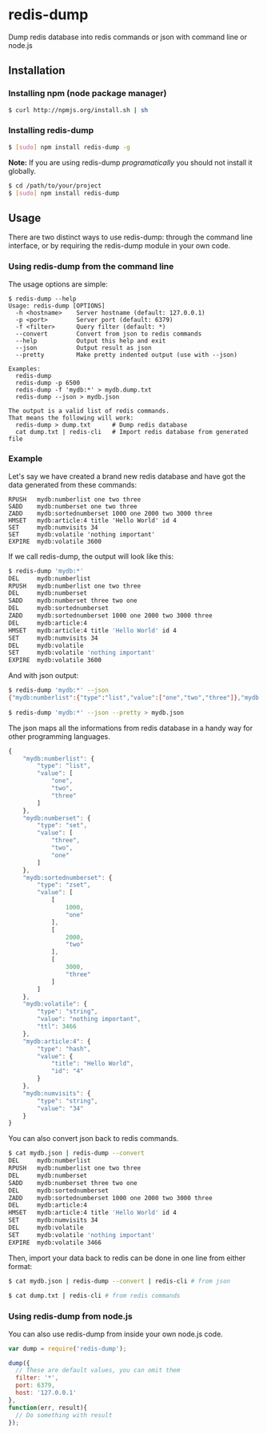 # redis-dump

Dump redis database into redis commands or json with command line or node.js

## Installation

### Installing npm (node package manager)
``` bash
$ curl http://npmjs.org/install.sh | sh
```

### Installing redis-dump
``` bash
$ [sudo] npm install redis-dump -g
```

**Note:** If you are using redis-dump _programatically_ you should not install it globally. 

``` bash
$ cd /path/to/your/project
$ [sudo] npm install redis-dump
```

## Usage
There are two distinct ways to use redis-dump: through the command line interface, or by requiring the redis-dump module in your own code.

### Using redis-dump from the command line
The usage options are simple:

```
$ redis-dump --help
Usage: redis-dump [OPTIONS]
  -h <hostname>    Server hostname (default: 127.0.0.1)
  -p <port>        Server port (default: 6379)
  -f <filter>      Query filter (default: *)
  --convert        Convert from json to redis commands
  --help           Output this help and exit
  --json           Output result as json
  --pretty         Make pretty indented output (use with --json)

Examples:
  redis-dump
  redis-dump -p 6500
  redis-dump -f 'mydb:*' > mydb.dump.txt
  redis-dump --json > mydb.json

The output is a valid list of redis commands.
That means the following will work:
  redis-dump > dump.txt      # Dump redis database
  cat dump.txt | redis-cli   # Import redis database from generated file
```

### Example
Let's say we have created a brand new redis database and have got the data generated from these commands:

```
RPUSH   mydb:numberlist one two three
SADD    mydb:numberset one two three
ZADD    mydb:sortednumberset 1000 one 2000 two 3000 three
HMSET   mydb:article:4 title 'Hello World' id 4
SET     mydb:numvisits 34
SET     mydb:volatile 'nothing important'
EXPIRE  mydb:volatile 3600
```

If we call redis-dump, the output will look like this:

``` bash
$ redis-dump 'mydb:*'
DEL     mydb:numberlist
RPUSH   mydb:numberlist one two three
DEL     mydb:numberset
SADD    mydb:numberset three two one
DEL     mydb:sortednumberset
ZADD    mydb:sortednumberset 1000 one 2000 two 3000 three
DEL     mydb:article:4
HMSET   mydb:article:4 title 'Hello World' id 4
SET     mydb:numvisits 34
DEL     mydb:volatile
SET     mydb:volatile 'nothing important'
EXPIRE  mydb:volatile 3600
```

And with json output:

``` bash
$ redis-dump 'mydb:*' --json
{"mydb:numberlist":{"type":"list","value":["one","two","three"]},"mydb:numberset":{"type":"set","value":["three","two","one"]},"mydb:sortednumberset":{"type":"zset","value":[[1000,"one"],[2000,"two"],[3000,"three"]]},"mydb:volatile":{"type":"string","value":"nothing important","ttl":3466},"mydb:article:4":{"type":"hash","value":{"title":"Hello World","id":"4"}},"mydb:numvisits":{"type":"string","value":"34"}}
  
$ redis-dump 'mydb:*' --json --pretty > mydb.json
```

The json maps all the informations from redis database in a handy way for other programming languages.

``` js
{
    "mydb:numberlist": {
        "type": "list",
        "value": [
            "one",
            "two",
            "three"
        ]
    },
    "mydb:numberset": {
        "type": "set",
        "value": [
            "three",
            "two",
            "one"
        ]
    },
    "mydb:sortednumberset": {
        "type": "zset",
        "value": [
            [
                1000,
                "one"
            ],
            [
                2000,
                "two"
            ],
            [
                3000,
                "three"
            ]
        ]
    },
    "mydb:volatile": {
        "type": "string",
        "value": "nothing important",
        "ttl": 3466
    },
    "mydb:article:4": {
        "type": "hash",
        "value": {
            "title": "Hello World",
            "id": "4"
        }
    },
    "mydb:numvisits": {
        "type": "string",
        "value": "34"
    }
}
```

You can also convert json back to redis commands.

``` bash
$ cat mydb.json | redis-dump --convert
DEL     mydb:numberlist
RPUSH   mydb:numberlist one two three
DEL     mydb:numberset
SADD    mydb:numberset three two one
DEL     mydb:sortednumberset
ZADD    mydb:sortednumberset 1000 one 2000 two 3000 three
DEL     mydb:article:4
HMSET   mydb:article:4 title 'Hello World' id 4
SET     mydb:numvisits 34
DEL     mydb:volatile
SET     mydb:volatile 'nothing important'
EXPIRE  mydb:volatile 3466
```

Then, import your data back to redis can be done in one line from either format:

``` bash
$ cat mydb.json | redis-dump --convert | redis-cli # from json
  
$ cat dump.txt | redis-cli # from redis commands
```

### Using redis-dump from node.js
You can also use redis-dump from inside your own node.js code.

``` js
var dump = require('redis-dump');

dump({
  // These are default values, you can omit them
  filter: '*',
  port: 6379,
  host: '127.0.0.1'
},
function(err, result){
  // Do something with result
});
```